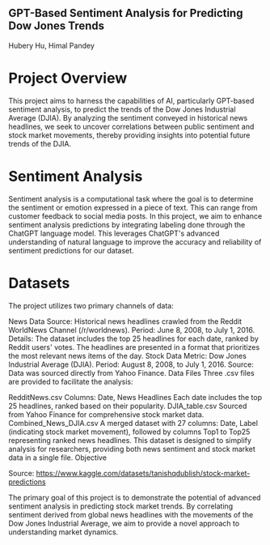 ## GPT-Based Sentiment Analysis for Predicting Dow Jones Trends

Hubery Hu, Himal Pandey

# Project Overview

This project aims to harness the capabilities of AI, particularly GPT-based sentiment analysis, to predict the trends of the Dow Jones Industrial Average (DJIA). By analyzing the sentiment conveyed in historical news headlines, we seek to uncover correlations between public sentiment and stock market movements, thereby providing insights into potential future trends of the DJIA.

# Sentiment Analysis

Sentiment analysis is a computational task where the goal is to determine the sentiment or emotion expressed in a piece of text. This can range from customer feedback to social media posts. In this project, we aim to enhance sentiment analysis predictions by integrating labeling done through the ChatGPT language model. This leverages ChatGPT's advanced understanding of natural language to improve the accuracy and reliability of sentiment predictions for our dataset.

# Datasets

The project utilizes two primary channels of data:

News Data
Source: Historical news headlines crawled from the Reddit WorldNews Channel (/r/worldnews).
Period: June 8, 2008, to July 1, 2016.
Details: The dataset includes the top 25 headlines for each date, ranked by Reddit users' votes. The headlines are presented in a format that prioritizes the most relevant news items of the day.
Stock Data
Metric: Dow Jones Industrial Average (DJIA).
Period: August 8, 2008, to July 1, 2016.
Source: Data was sourced directly from Yahoo Finance.
Data Files
Three .csv files are provided to facilitate the analysis:

RedditNews.csv
Columns: Date, News Headlines
Each date includes the top 25 headlines, ranked based on their popularity.
DJIA_table.csv
Sourced from Yahoo Finance for comprehensive stock market data.
Combined_News_DJIA.csv
A merged dataset with 27 columns: Date, Label (indicating stock market movement), followed by columns Top1 to Top25 representing ranked news headlines.
This dataset is designed to simplify analysis for researchers, providing both news sentiment and stock market data in a single file.
Objective

Source: https://www.kaggle.com/datasets/tanishqdublish/stock-market-predictions

The primary goal of this project is to demonstrate the potential of advanced sentiment analysis in predicting stock market trends. By correlating sentiment derived from global news headlines with the movements of the Dow Jones Industrial Average, we aim to provide a novel approach to understanding market dynamics.

